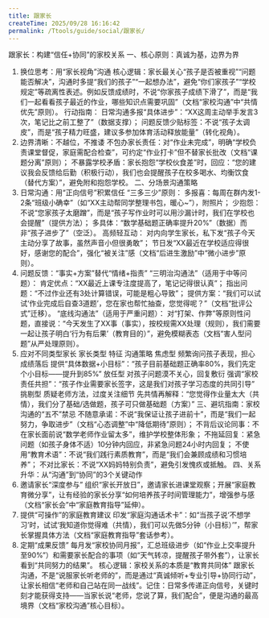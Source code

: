 ```yaml
---
title: 跟家长
createTime: 2025/09/28 16:16:42
permalink: /Ttools/guide/social/跟家长/
---
```


跟家长：构建“信任+协同”的家校关系
一、核心原则：真诚为基，边界为界
1. 换位思考：用“家长视角”沟通
核心逻辑：家长最关心“孩子是否被重视”“问题能否解决”，沟通时多提“我们的孩子”“一起想办法”，避免“你们家孩子”“学校规定”等疏离性表述。例如反馈成绩时，不说“你家孩子成绩下滑了”，而是“我们一起看看孩子最近的作业，哪些知识点需要巩固”（文档“家校沟通”中“共情优先”原则）。
行动指南：
日常沟通多报“具体进步”：“XX这周主动举手发言3次，笔记比之前工整了”（数据支撑）；
问题反馈少贴标签：不说“孩子太调皮”，而是“孩子精力旺盛，建议多参加体育活动释放能量”（转化视角）。
2. 边界清晰：不越位，不推诿
不包办家长责任：对“作业未完成”，明确“学校负责课堂督促，家庭需配合检查”，可约定“作业打卡”但不替家长批改（文档“课题分离”原则）；
不暴露学校矛盾：家长抱怨“学校伙食差”时，回应：“您的建议我会反馈给后勤（积极行动），我们也会提醒孩子在校多喝水、均衡饮食（替代方案）”，避免附和抱怨学校。
二、分场景沟通策略
1. 日常沟通：用“正向信号”积累信任
“三多三少”原则：
多报喜：每周在群内发1-2条“班级小确幸”（如“XX主动帮同学整理书包，暖心~”），附照片；
少抱怨：不说“您家孩子太磨蹭”，而是“孩子写作业时可以用沙漏计时，我们在学校也会提醒”（提供方法）；
多具体：“数学基础题正确率提升20%”（数据）而非“孩子进步了”（空泛）。
高频轻互动：
对内向学生家长，私下发“孩子今天主动分享了故事，虽然声音小但很勇敢”；
节日发“XX最近在学校适应得很好，感谢您的配合”，强化“被关注”感（文档“后进生激励”中“微小进步”原则）。
2. 问题反馈：“事实+方案”替代“情绪+指责”
“三明治沟通法”（适用于中等问题）：
肯定优点：“XX最近上课专注度提高了，笔记记得很认真”；
指出问题：“不过作业还有3处计算错误，可能是粗心导致”；
提供方案：“我们可以试试‘作业完成后自查3道题’，您在家也帮忙抽查，您觉得呢？”（文档“批评公式”迁移）。
“底线沟通法”（适用于严重问题）：
对“打架、作弊”等原则性问题，直接说：“今天发生了XX事（事实），按校规需XX处理（规则），我们需要一起让孩子明白‘行为有后果’（教育目的）”，避免模糊表态（文档“害人型问题”从严处理原则）。
3. 应对不同类型家长
家长类型	特征	沟通策略
焦虑型	频繁询问孩子表现，担心成绩落后	提供“具体数据+小目标”：“孩子目前基础题正确率80%，我们先定个小目标——提升到85%”
放任型	对孩子问题漠不关心，回复敷衍	强调“家校责任共担”：“孩子作业需要家长签字，这是我们对孩子学习态度的共同引导”
挑剔型	质疑老师方法，过度关注细节	先共情再解释：“您觉得作业量太大（共情），我们分了基础/选做题，孩子可只做基础题（方案）”
三、避坑指南：家校沟通的“五不”禁忌
不随意承诺：不说“我保证让孩子进前十”，而是“我们一起努力，争取进步”（文档“心态调整”中“降低期待”原则）；
不背后议论同事：不在家长面前说“数学老师作业留太多”，维护学校整体形象；
不拖延回复：紧急问题（如孩子身体不适）10分钟内回应，非紧急问题24小时内回复；
不使用“教育术语”：不说“我们践行素质教育”，而是“我们会兼顾成绩和习惯培养”；
不对比家长：不说“XX妈妈特别负责”，避免引发愧疚或抵触。
四、关系升华：从“沟通”到“协同”的3个关键动作
1. 邀请家长“深度参与”
组织“家长开放日”，邀请家长进课堂观察；开展“家庭教育微分享”，让有经验的家长分享“如何培养孩子时间管理能力”，增强参与感（文档“家长会”中“家庭教育指导”延伸）。
2. 提供“可操作”的家庭教育建议
印发“家庭沟通话术卡”：如“当孩子说‘不想学习’时，试试‘我知道你觉得难（共情），我们可以先做5分钟（小目标）’”，帮家长掌握具体方法（文档“家庭教育指导”套话参考）。
3. 定期“成果反馈”
每月发“家校协同月报”，汇总班级进步（如“作业上交率提升至90%”）和需要家长配合的事项（如“天气转凉，提醒孩子带外套”），让家长看到“共同努力的结果”。
核心逻辑：家校关系的本质是“教育共同体”
跟家长沟通，不是“说服家长听老师的”，而是通过“真诚倾听+专业引导+协同行动”，让家长相信“老师和自己站在同一战线”。记住：日常多传递正向信号，关键时刻才能获得支持——当家长说“老师，您说了算，我们配合”，便是沟通的最高境界（文档“家校沟通”核心目标）。